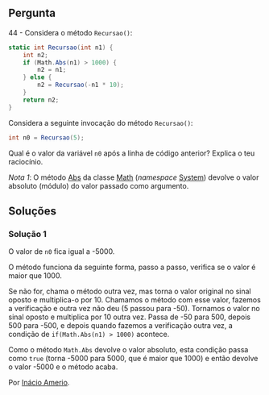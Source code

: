 ## Pergunta

44 - Considera o método `Recursao()`:

```cs
static int Recursao(int n1) {
    int n2;
    if (Math.Abs(n1) > 1000) {
        n2 = n1;
    } else {
        n2 = Recursao(-n1 * 10);
    }
    return n2;
}
```

Considera a seguinte invocação do método `Recursao()`:

```cs
int n0 = Recursao(5);
```

Qual é o valor da variável `n0` após a linha de código anterior? Explica o teu
raciocínio.

_Nota 1_: O método
[Abs](https://docs.microsoft.com/dotnet/api/system.math.abs#System_Math_Abs_System_Int32_)
da classe [Math](https://docs.microsoft.com/dotnet/api/system.math)
(_namespace_ [System](https://docs.microsoft.com/dotnet/api/system))
devolve o valor absoluto (módulo) do valor passado como argumento.

## Soluções

### Solução 1

O valor de `n0` fica igual a -5000.

O método funciona da seguinte forma, passo a passo, verifica se o valor é maior
que 1000.

Se não for, chama o método outra vez, mas torna o valor original no sinal oposto
e multiplica-o por 10. Chamamos o método com esse valor, fazemos a verificação e
outra vez não deu (5 passou para -50). Tornamos o valor no sinal oposto e
multiplica por 10 outra vez. Passa de -50 para 500, depois 500 para -500, e
depois quando fazemos a verificação outra vez, a condição de
`if(Math.Abs(n1) > 1000)` acontece.

Como o método `Math.Abs` devolve o valor absoluto, esta condição passa como
`true` (torna -5000 para 5000, que é maior que 1000) e então devolve o valor
-5000 e o método acaba.

Por [Inácio Amerio](https://github.com/FPTheFluffyPawed).